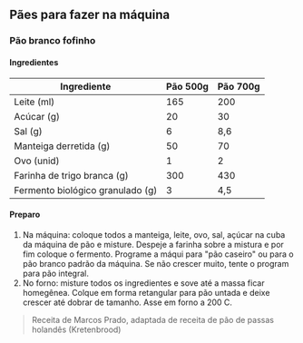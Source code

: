 ## Pães para fazer na máquina

### Pão branco fofinho

#### Ingredientes

|Ingrediente   |Pão 500g   |Pão 700g   | 
|---|---|---|
|Leite (ml)   |165   |200   | 
|Acúcar (g)   |20   |30   | 
|Sal (g)   |6   |8,6   | 
|Manteiga derretida (g)   |50   |70   | 
|Ovo (unid)   |1   |2   | 
|Farinha de trigo branca (g)   |300   |430   | 
|Fermento biológico granulado (g)   |3   |4,5   | 

#### Preparo

1. Na máquina: coloque todos a manteiga, leite, ovo, sal, açúcar na
   cuba da máquina de pão e misture. Despeje a farinha sobre a mistura
   e por fim coloque o fermento. Programe a máqui para "pão caseiro"
   ou para o pão branco padrão da máquina. Se não crescer muito, tente
   o program para pão integral.
2. No forno: misture todos os ingredientes e sove até a massa ficar
   homegênea. Colque em forma retangular para pão untada e deixe
   crescer até dobrar de tamanho. Asse em forno a 200 C.
   
> Receita de Marcos Prado, adaptada de receita de pão de passas holandês (Kretenbrood)
